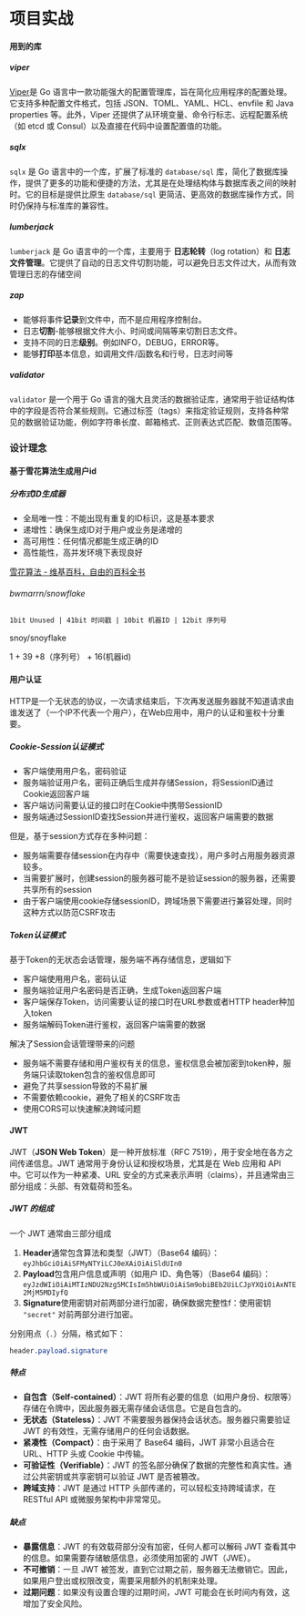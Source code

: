# 项目实战



#### 用到的库

##### viper

[Viper](https://github.com/spf13/viper)是 Go 语言中一款功能强大的配置管理库，旨在简化应用程序的配置处理。它支持多种配置文件格式，包括 JSON、TOML、YAML、HCL、envfile 和 Java properties 等。此外，Viper 还提供了从环境变量、命令行标志、远程配置系统（如 etcd 或 Consul）以及直接在代码中设置配置值的功能。

##### sqlx

`sqlx` 是 Go 语言中的一个库，扩展了标准的 `database/sql` 库，简化了数据库操作，提供了更多的功能和便捷的方法，尤其是在处理结构体与数据库表之间的映射时。它的目标是提供比原生 `database/sql` 更简洁、更高效的数据库操作方式，同时仍保持与标准库的兼容性。

##### lumberjack

`lumberjack` 是 Go 语言中的一个库，主要用于 **日志轮转**（log rotation）和 **日志文件管理**。它提供了自动的日志文件切割功能，可以避免日志文件过大，从而有效管理日志的存储空间

##### zap

- 能够将事件**记录**到文件中，而不是应用程序控制台。
- 日志**切割**-能够根据文件大小、时间或间隔等来切割日志文件。
- 支持不同的日志**级别**。例如INFO，DEBUG，ERROR等。
- 能够**打印**基本信息，如调用文件/函数名和行号，日志时间等

##### validator

`validator` 是一个用于 Go 语言的强大且灵活的数据验证库，通常用于验证结构体中的字段是否符合某些规则。它通过标签（tags）来指定验证规则，支持各种常见的数据验证功能，例如字符串长度、邮箱格式、正则表达式匹配、数值范围等。



### 设计理念



#### 基于雪花算法生成用户id

##### 分布式ID生成器

- 全局唯一性：不能出现有重复的ID标识，这是基本要求
- 递增性：确保生成ID对于用户或业务是递增的
- 高可用性：任何情况都能生成正确的ID
- 高性能性，高并发环境下表现良好

[雪花算法 - 维基百科，自由的百科全书](https://zh.wikipedia.org/wiki/雪花算法)

###### bwmarrn/snowflake

```txt
1bit Unused | 41bit 时间戳 | 10bit 机器ID | 12bit 序列号
```

snoy/snoyflake

1 + 39 +8（序列号） + 16(机器id)

#### 用户认证

HTTP是一个无状态的协议，一次请求结束后，下次再发送服务器就不知道请求由谁发送了（一个IP不代表一个用户），在Web应用中，用户的认证和鉴权十分重要。

##### Cookie-Session认证模式

- 客户端使用用户名，密码验证
- 服务端验证用户名，密码正确后生成并存储Session，将SessionID通过Cookie返回客户端
- 客户端访问需要认证的接口时在Cookie中携带SessionID
- 服务端通过SessionID查找Session并进行鉴权，返回客户端需要的数据

但是，基于session方式存在多种问题：

- 服务端需要存储session在内存中（需要快速查找），用户多时占用服务器资源较多。
- 当需要扩展时，创建session的服务器可能不是验证session的服务器，还需要共享所有的session
- 由于客户端使用cookie存储sessionID，跨域场景下需要进行兼容处理，同时这种方式以防范CSRF攻击

##### Token认证模式

基于Token的无状态会话管理，服务端不再存储信息，逻辑如下

- 客户端使用用户名，密码认证
- 服务端验证用户名密码是否正确，生成Token返回客户端
- 客户端保存Token，访问需要认证的接口时在URL参数或者HTTP header种加入token
- 服务端解码Token进行鉴权，返回客户端需要的数据

解决了Session会话管理带来的问题

- 服务端不需要存储和用户鉴权有关的信息，鉴权信息会被加密到token种，服务端只读取token包含的鉴权信息即可
- 避免了共享session导致的不易扩展
- 不需要依赖cookie，避免了相关的CSRF攻击
- 使用CORS可以快速解决跨域问题



#### JWT

JWT（**JSON Web Token**）是一种开放标准（RFC 7519），用于安全地在各方之间传递信息。JWT 通常用于身份认证和授权场景，尤其是在 Web 应用和 API 中。它可以作为一种紧凑、URL 安全的方式来表示声明（claims），并且通常由三部分组成：头部、有效载荷和签名。

##### JWT 的组成

一个 JWT 通常由三部分组成

1. **Header**通常包含算法和类型（JWT）（Base64 编码）：`eyJhbGciOiAiSFMyNTYiLCJ0eXAiOiAiSldUIn0`
2. **Payload**包含用户信息或声明（如用户 ID、角色等）（Base64 编码）：`eyJzdWIiOiAiMTIzNDU2Nzg5MCIsIm5hbWUiOiAiSm9obiBEb2UiLCJpYXQiOiAxNTE2MjM5MDIyfQ`
3. **Signature**使用密钥对前两部分进行加密，确保数据完整性f：使用密钥 `"secret"` 对前两部分进行加密。

分别用点（`.`）分隔，格式如下：

```css
header.payload.signature
```

##### 特点

- **自包含（Self-contained）**：JWT 将所有必要的信息（如用户身份、权限等）存储在令牌中，因此服务器无需存储会话信息。它是自包含的。
- **无状态（Stateless）**：JWT 不需要服务器保持会话状态。服务器只需要验证 JWT 的有效性，无需存储用户的任何会话数据。
- **紧凑性（Compact）**：由于采用了 Base64 编码，JWT 非常小且适合在 URL、HTTP 头或 Cookie 中传输。
- **可验证性（Verifiable）**：JWT 的签名部分确保了数据的完整性和真实性。通过公共密钥或共享密钥可以验证 JWT 是否被篡改。
- **跨域支持**：JWT 是通过 HTTP 头部传递的，可以轻松支持跨域请求，在 RESTful API 或微服务架构中非常常见。

##### 缺点

- **暴露信息**：JWT 的有效载荷部分没有加密，任何人都可以解码 JWT 查看其中的信息。如果需要存储敏感信息，必须使用加密的 JWT（JWE）。
- **不可撤销**：一旦 JWT 被签发，直到它过期之前，服务器无法撤销它。因此，如果用户登出或权限改变，需要采用额外的机制来处理。
- **过期问题**：如果没有设置合理的过期时间，JWT 可能会在长时间内有效，这增加了安全风险。


